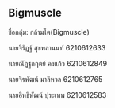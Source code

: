 ## Bigmuscle
ชื่อกลุ่ม: กล้ามโต(Bigmuscle)

นายจิรัฏฐ์ สุขพลานนท์ 6210612633 

นายณัฏฐกฤตย์ คงแก้ว 6210612849

นายจิรพัฒน์ มาลีหวล  6210612765

นายอิทธิพัฒน์ ปุระเทพ 6210612583